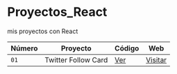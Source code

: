 # Proyectos_React
mis proyectos con React

| Número | Proyecto | Código | Web |
| --- | --- | --- | --- |
| `01` | Twitter Follow Card | [Ver](ticktacktoe) | [Visitar]() |
